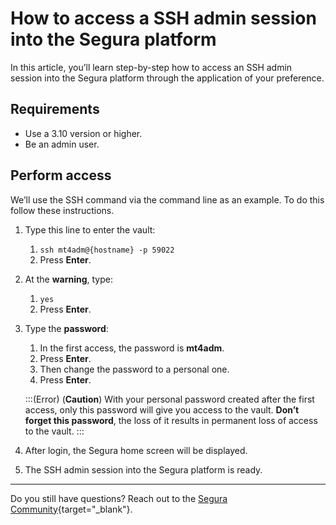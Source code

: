 # How to access a SSH admin session into the Segura platform

In this article, you’ll learn step-by-step how to access an SSH admin session into the Segura platform through the application of your preference.

## Requirements

* Use a 3.10 version or higher.
* Be an admin user.

## Perform access 

We’ll use the SSH command via the command line as an example. To do this follow these instructions.

1. Type this line to enter the vault:
    1. `ssh mt4adm@{hostname} -p 59022`
    2. Press **Enter**.
2. At the **warning**, type:
    1. `yes`
    2. Press **Enter**.
3. Type the **password**:
    1. In the first access, the password is **mt4adm**.
    2. Press **Enter**.
    3. Then change the password to a personal one.
    4. Press **Enter**.
    
    :::(Error) (**Caution**)
    With your personal password created after the first access, only this password will give you access to the vault. **Don’t forget this password**, the loss of it results in permanent loss of access to the vault.
    :::
    
6. After login, the Segura home screen will be displayed.
7. The SSH admin session into the Segura platform is ready.

***

Do you still have questions? Reach out to the [Segura Community](https://community.Segura.io/){target="_blank"}.